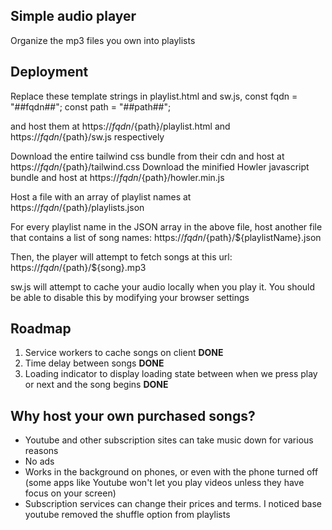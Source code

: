 ## Simple audio player

Organize the mp3 files you own into playlists

## Deployment

Replace these template strings in playlist.html and sw.js, 
const fqdn = "##fqdn##";
const path = "##path##";

and host them at https://${fqdn}/${path}/playlist.html and https://${fqdn}/${path}/sw.js respectively

Download the entire tailwind css bundle from their cdn and host at https://${fqdn}/${path}/tailwind.css
Download the minified Howler javascript bundle and host at https://${fqdn}/${path}/howler.min.js

Host a file with an array of playlist names at
https://${fqdn}/${path}/playlists.json

For every playlist name in the JSON array in the above file,
host another file that contains a list of song names:
https://${fqdn}/${path}/${playlistName}.json

Then, the player will attempt to fetch songs at
this url:
https://${fqdn}/${path}/${song}.mp3

sw.js will attempt to cache your audio locally when you play it. You should be able to disable this by modifying your browser settings

## Roadmap

1. Service workers to cache songs on client **DONE**
2. Time delay between songs **DONE**
3. Loading indicator to display loading state between when we press play or next and the song begins **DONE**

## Why host your own purchased songs?
- Youtube and other subscription sites can take music down for various reasons
- No ads
- Works in the background on phones, or even with the phone turned off (some apps like Youtube won't let you play videos unless they have focus on your screen)
- Subscription services can change their prices and terms. I noticed base youtube removed the shuffle option from playlists
